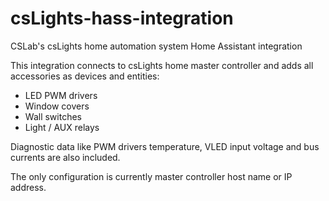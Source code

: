 # csLights-hass-integration
CSLab's csLights home automation system Home Assistant integration

This integration connects to csLights home master controller and adds all accessories as devices and entities:
* LED PWM drivers
* Window covers
* Wall switches
* Light / AUX relays

Diagnostic data like PWM drivers temperature, VLED input voltage and bus currents are also included.

The only configuration is currently master controller host name or IP address.

